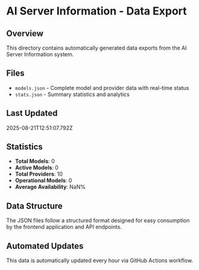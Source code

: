 # AI Server Information - Data Export

## Overview
This directory contains automatically generated data exports from the AI Server Information system.

## Files
- `models.json` - Complete model and provider data with real-time status
- `stats.json` - Summary statistics and analytics

## Last Updated
2025-08-21T12:51:07.792Z

## Statistics
- **Total Models**: 0
- **Active Models**: 0
- **Total Providers**: 10
- **Operational Models**: 0
- **Average Availability**: NaN%

## Data Structure
The JSON files follow a structured format designed for easy consumption by the frontend application and API endpoints.

## Automated Updates
This data is automatically updated every hour via GitHub Actions workflow.
